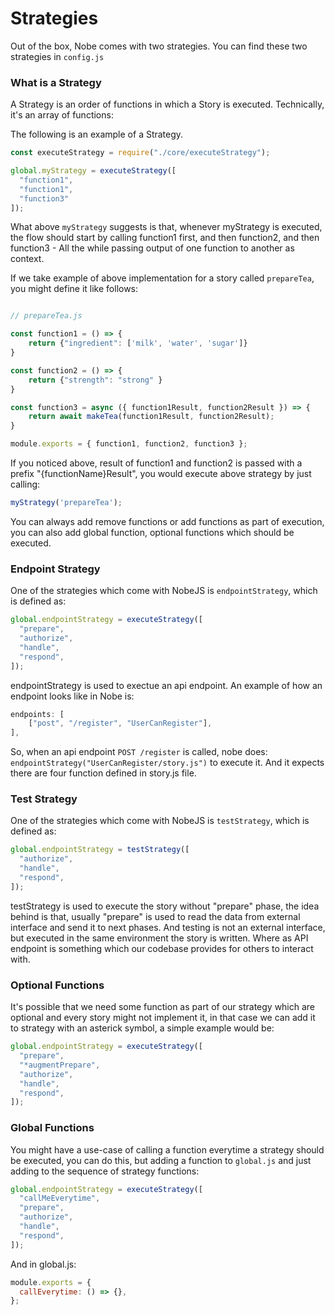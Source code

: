 # Strategies

Out of the box, Nobe comes with two strategies. You can find these two strategies in `config.js`

### What is a Strategy

A Strategy is an order of functions in which a Story is executed. Technically, it's an array of functions:

The following is an example of a Strategy.

```js
const executeStrategy = require("./core/executeStrategy");

global.myStrategy = executeStrategy([
  "function1",
  "function1",
  "function3"
]);
```

What above `myStrategy` suggests is that, whenever myStrategy is executed, the flow should start by calling function1 first, and then function2, and then function3 - All the while passing output of one function to another as context.

If we take example of above implementation for a story called `prepareTea`, you might define it like follows:

```js

// prepareTea.js

const function1 = () => {
    return {"ingredient": ['milk', 'water', 'sugar']}
}

const function2 = () => {
    return {"strength": "strong" }
}

const function3 = async ({ function1Result, function2Result }) => {
    return await makeTea(function1Result, function2Result);
}

module.exports = { function1, function2, function3 };
```

If you noticed above, result of function1 and function2 is passed with a prefix "{functionName}Result", you would execute above strategy by just calling:


```js
myStrategy('prepareTea');
```

You can always add remove functions or add functions as part of execution, you can also add global function, optional functions which should be executed.

### Endpoint Strategy

One of the strategies which come with NobeJS is `endpointStrategy`, which is defined as:

```js
global.endpointStrategy = executeStrategy([
  "prepare",
  "authorize",
  "handle",
  "respond",
]);
```

endpointStrategy is used to exectue an api endpoint. An example of how an endpoint looks like in Nobe is:

```js
endpoints: [
    ["post", "/register", "UserCanRegister"],
],
```

So, when an api endpoint `POST /register` is called, nobe does: `endpointStrategy("UserCanRegister/story.js")` to execute it. And it expects there are four function defined in story.js file.


### Test Strategy

One of the strategies which come with NobeJS is `testStrategy`, which is defined as:

```js
global.endpointStrategy = testStrategy([
  "authorize",
  "handle",
  "respond",
]);
```

testStrategy is used to execute the story without "prepare" phase, the idea behind is that, usually "prepare" is used to read the data from external interface and send it to next phases. And testing is not an external interface, but executed in the same environment the story is written. Where as API endpoint is something which our codebase provides for others to interact with.

### Optional Functions

It's possible that we need some function as part of our strategy which are optional and every story might not implement it, in that case we can add it to strategy with an asterick symbol, a simple example would be:

```js
global.endpointStrategy = executeStrategy([
  "prepare",
  "*augmentPrepare",
  "authorize",
  "handle",
  "respond",
]);
```

### Global Functions

You might have a use-case of calling a function everytime a strategy should be executed, you can do this, but adding a function to `global.js` and just adding to the sequence of strategy functions:


```js
global.endpointStrategy = executeStrategy([
  "callMeEverytime",
  "prepare",
  "authorize",
  "handle",
  "respond",
]);
```

And in global.js:

```js
module.exports = {
  callEverytime: () => {},
};
```